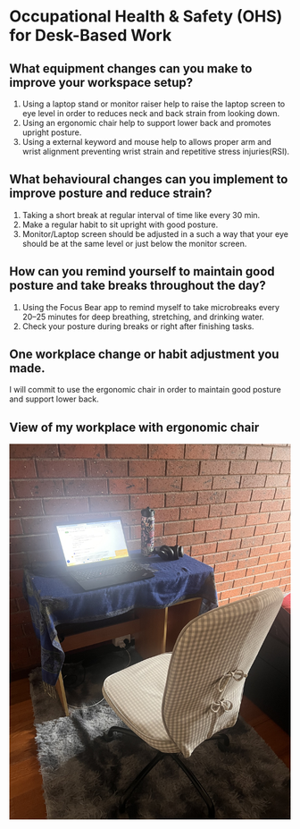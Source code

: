 # Occupational Health & Safety (OHS) for Desk-Based Work
## What equipment changes can you make to improve your workspace setup? 
1. Using a laptop stand or monitor raiser help to raise the laptop screen to eye level in order to reduces neck and back strain from looking down.
2. Using an ergonomic chair help to support lower back and promotes upright posture.
3. Using a external keyword and mouse help to allows proper arm and wrist alignment preventing wrist strain and repetitive stress injuries(RSI).

## What behavioural changes can you implement to improve posture and reduce strain?
1. Taking a short break at regular interval of time like every 30 min.
2. Make a regular habit to sit upright with good posture.
3. Monitor/Laptop screen should be adjusted in a such a way that your eye should be at the same level or just below the monitor screen.

## How can you remind yourself to maintain good posture and take breaks throughout the day?
1. Using the Focus Bear app to remind myself to take microbreaks every 20–25 minutes for deep breathing, stretching, and drinking water.
2. Check your posture during breaks or right after finishing tasks.

## One workplace change or habit adjustment you made.
I will commit to use the ergonomic chair in order to maintain good posture and support lower back.

## View of my workplace with ergonomic chair
![Workplace ergonomic chair](https://github.com/ashokneupane/ashokneupane-intern-repo/blob/main/duplicate-repo/images/companies_policies/my_workplace.jpg)